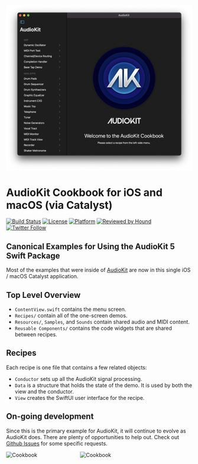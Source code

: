 <img src="https://github.com/AudioKit/Cookbook/blob/develop/images/CookbookMac.png" alt="Cookbook" />

# AudioKit Cookbook for iOS and macOS (via Catalyst)

[![Build Status](https://github.com/AudioKit/Cookbook/workflows/CI/badge.svg)](https://github.com/AudioKit/Cookbook/actions?query=workflow%3ACI)
[![License](https://img.shields.io/cocoapods/l/AudioKit.svg?style=flat)](https://github.com/AudioKit/AudioKit/blob/v5-main/LICENSE)
[![Platform](https://img.shields.io/cocoapods/p/AudioKit.svg?style=flat)](https://github.com/AudioKit/Cookbook/wiki)
[![Reviewed by Hound](https://img.shields.io/badge/Reviewed_by-Hound-8E64B0.svg)](https://houndci.com)
[![Twitter Follow](https://img.shields.io/twitter/follow/AudioKitPro.svg?style=social)](http://twitter.com/AudioKitPro)

## Canonical Examples for Using the AudioKit 5 Swift Package

Most of the examples that were inside of [AudioKit](https://github.com/AudioKit/AudioKit/) are now in this single iOS / macOS Catalyst application.

## Top Level Overview

* `ContentView.swift` contains the menu screen.
* `Recipes/` contain all of the one-screen demos.
* `Resources/`, `Samples`, and `Sounds` contain shared audio and MIDI content.
* `Reusable Components/` contains the code widgets that are shared between recipes.

## Recipes

Each recipe is one file that contains a few related objects:

* `Conductor` sets up all the AudioKit signal processing.
* `Data` is a structure that holds the state of the demo. It is used by both the view and the conductor.
* `View` creates the SwiftUI user interface for the recipe.

## On-going development

Since this is the primary example for AudioKit, it will continue to evolve as AudioKit does. There are plenty of opportunities to help out.
Check out [Github Issues](https://github.com/AudioKit/Cookbook/issues) for some specific requests.

<img src="https://github.com/AudioKit/Cookbook/blob/develop/images/Cookbook.png" alt="Cookbook" width="200" align=left />
<img src="https://github.com/AudioKit/Cookbook/blob/develop/images/Cookbook2.png" alt="Cookbook" width="200"/>
